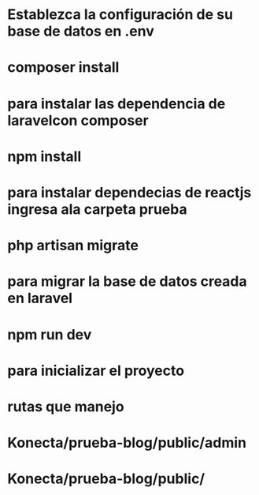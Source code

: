 # Establezca la configuración de su base de datos en .env

# composer install

# para instalar las dependencia de laravelcon composer

# npm install

# para instalar dependecias de reactjs ingresa ala carpeta prueba

# php artisan migrate

# para migrar la base de datos creada en laravel

# npm run dev

# para inicializar el proyecto

# rutas que manejo

# Konecta/prueba-blog/public/admin

# Konecta/prueba-blog/public/
